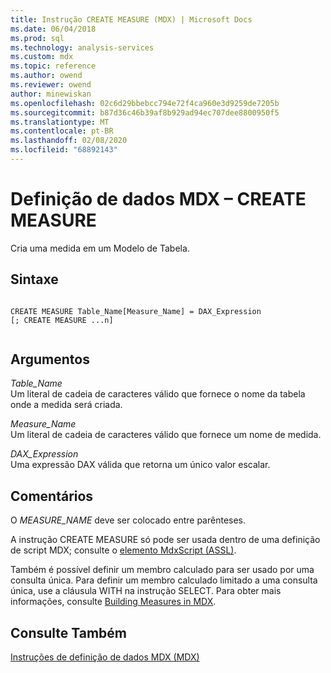 ```yaml
---
title: Instrução CREATE MEASURE (MDX) | Microsoft Docs
ms.date: 06/04/2018
ms.prod: sql
ms.technology: analysis-services
ms.custom: mdx
ms.topic: reference
ms.author: owend
ms.reviewer: owend
author: minewiskan
ms.openlocfilehash: 02c6d29bbebcc794e72f4ca960e3d9259de7205b
ms.sourcegitcommit: b87d36c46b39af8b929ad94ec707dee8800950f5
ms.translationtype: MT
ms.contentlocale: pt-BR
ms.lasthandoff: 02/08/2020
ms.locfileid: "68892143"
---
```

# <a name="mdx-data-definition---create-measure"></a>Definição de dados MDX – CREATE MEASURE


  Cria uma medida em um Modelo de Tabela.  
  
## <a name="syntax"></a>Sintaxe  
  
```  
  
CREATE MEASURE Table_Name[Measure_Name] = DAX_Expression  
[; CREATE MEASURE ...n]  
  
```  
  
## <a name="arguments"></a>Argumentos  
 *Table_Name*  
 Um literal de cadeia de caracteres válido que fornece o nome da tabela onde a medida será criada.  
  
 *Measure_Name*  
 Um literal de cadeia de caracteres válido que fornece um nome de medida.  
  
 *DAX_Expression*  
 Uma expressão DAX válida que retorna um único valor escalar.  
  
## <a name="remarks"></a>Comentários  
 O *MEASURE_NAME* deve ser colocado entre parênteses.  
  
 A instrução CREATE MEASURE só pode ser usada dentro de uma definição de script MDX; consulte o [elemento MdxScript &#40;ASSL&#41;](https://docs.microsoft.com/bi-reference/assl/objects/mdxscript-element-assl).  
  
 Também é possível definir um membro calculado para ser usado por uma consulta única. Para definir um membro calculado limitado a uma consulta única, use a cláusula WITH na instrução SELECT. Para obter mais informações, consulte [Building Measures in MDX](https://docs.microsoft.com/analysis-services/multidimensional-models/mdx/mdx-building-measures).  
  
## <a name="see-also"></a>Consulte Também  
 [Instruções de definição de dados MDX &#40;MDX&#41;](../mdx/mdx-data-definition-statements-mdx.md)  
  
  
